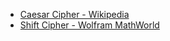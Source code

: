 - [Caesar Cipher - Wikipedia](https://en.wikipedia.org/wiki/Caesar_cipher)
- [Shift Cipher - Wolfram MathWorld](https://mathworld.wolfram.com/CaesarCipher.html)
